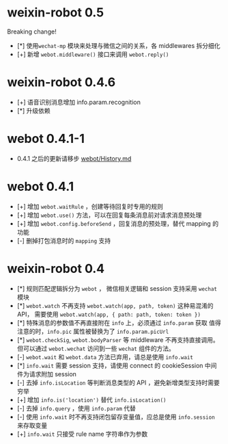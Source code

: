 weixin-robot 0.5
==================

Breaking change!

- [*] 使用`wechat-mp` 模块来处理与微信之间的关系，各 middlewares 拆分细化
- [+] 新增 `webot.middleware()` 接口来调用 `webot.reply()` 


weixin-robot 0.4.6
==================

- [+] 语音识别消息增加 info.param.recognition 
- [*] 升级依赖


webot 0.4.1-1
===============

- 0.4.1 之后的更新请移步 [webot/History.md](https://github.com/node-webot/webot/blob/master/History.md)

webot 0.4.1
===============

- [+] 增加 `webot.waitRule` ，创建等待回复时专用的规则
- [+] 增加 `webot.use()` 方法，可以在回复每条消息前对请求消息预处理
- [+] 增加 `webot.config.beforeSend` ，回复消息的预处理，替代 mapping 的功能
- [-] 删掉打包消息时的 `mapping` 支持

weixin-robot 0.4
================

- [*] 规则匹配逻辑拆分为 `webot` ， 微信相关逻辑和 session 支持采用 `wechat` 模块
- [*] `webot.watch` 不再支持 `webot.watch(app, path, token)` 这种易混淆的 API，
  需要使用 `webot.watch(app, { path: path, token: token })`
- [*] 特殊消息的参数值不再直接附在 `info` 上，必须通过 `info.param` 获取
  值得注意的时，`info.pic` 属性被替换为了 `info.param.picUrl`
- [*] `webot.checkSig`, `webot.bodyParser` 等 middleware 不再支持直接调用。
  但可以通过 `webot.wechat` 访问到一些 `wechat` 组件的方法。
- [-] `webot.wait` 和 `webot.data` 方法已弃用，请总是使用 `info.wait`
- [*] `info.wait` 需要 session 支持，请使用 connect 的 cookieSession 中间件为请求附加 session
- [-] 去掉 `info.isLocation` 等判断消息类型的 API ，避免新增类型支持时需要穷举
- [+] 增加 `info.is('location')` 替代 `info.isLocation()`
- [-] 去掉 `info.query` ，使用 `info.param` 代替
- [-] 使用 `info.wait` 时不再支持闭包留存变量值，应总是使用 `info.session` 来存取变量
- [+] `info.wait` 只接受 rule name 字符串作为参数
